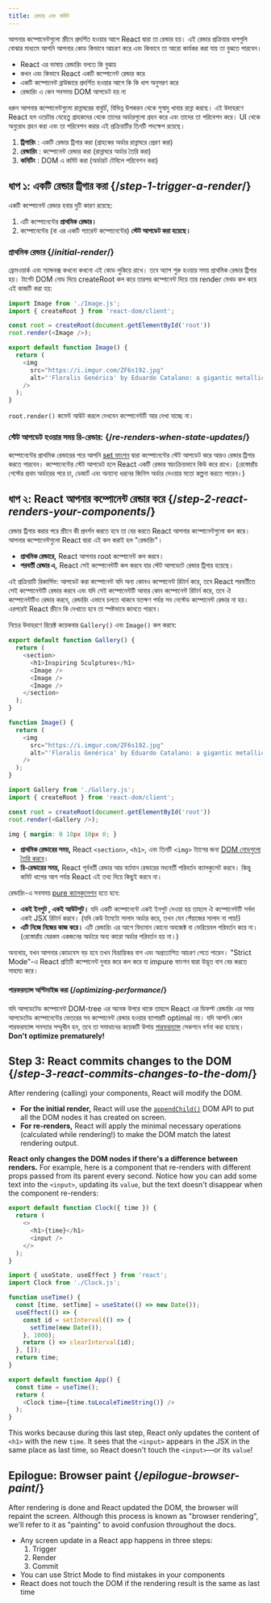 ```yaml
---
title: রেন্ডার এবং কমিট
---
```


<Intro>

আপনার কম্পোনেন্টগুলো স্ক্রীনে প্রদর্শিত হওয়ার আগে React দ্বারা তা রেন্ডার হয়। এই রেন্ডার প্রক্রিয়ার ধাপগুলি বোঝার মাধ্যমে আপনি আপনার কোড কিভাবে আচরণ করে এবং কিভাবে তা আরো কার্যকর করা যায় তা বুঝতে পারবেন।

</Intro>

<YouWillLearn>

* React এর ভাষায় রেন্ডারিং বলতে কি বুঝায়
* কখন এবং কিভাবে React একটি কম্পোনেন্ট রেন্ডার করে
* একটি কম্পোনেন্ট ব্রাউজারে প্রদর্শিত হওয়ার আগে কি কি ধাপ অনুসরণ করে
* রেন্ডারিং এ কেন সবসময় DOM আপডেট হয় না

</YouWillLearn>

ধরুন আপনার কম্পোনেন্টগুলো রান্নাঘরের বাবুর্চি, বিভিন্ন উপকরন থেকে সুস্বাদু খাবার রান্না করছে। এই উদাহরণে React হল ওয়েটার যেহেতু গ্রাহকদের থেকে তাদের অর্ডারগুলো গ্রহন করে এবং তাদের তা পরিবেশন করে। UI থেকে অনুরোধ গ্রহন করা এবং তা পরিবেশন করার এই প্রক্রিয়াটির তিনটি পদক্ষেপ রয়েছে।

1. **ট্রিগারিং** : একটি রেন্ডার ট্রিগার করা (গ্রাহকের অর্ডার রান্নাঘরে প্রেরণ করা)
2. **রেন্ডারিং** : কম্পোনেন্ট রেন্ডার করা (রান্নাঘরে অর্ডার তৈরি করা)
3. **কমিটিং** : DOM এ কমিট করা (অর্ডারট টেবিলে পরিবেশন করা)

<IllustrationBlock sequential>
  <Illustration caption="Trigger" alt="React as a server in a restaurant, fetching orders from the users and delivering them to the Component Kitchen." src="/images/docs/illustrations/i_render-and-commit1.png" />
  <Illustration caption="Render" alt="The Card Chef gives React a fresh Card component." src="/images/docs/illustrations/i_render-and-commit2.png" />
  <Illustration caption="Commit" alt="React delivers the Card to the user at their table." src="/images/docs/illustrations/i_render-and-commit3.png" />
</IllustrationBlock>

## ধাপ ১: একটি রেন্ডার ট্রিগার করা {/*step-1-trigger-a-render*/}

একটি কম্পোনেন্ট রেন্ডার হবার দুটি কারণ রয়েছে:

1. এটি কম্পোনেন্টের **প্রাথমিক রেন্ডার।**
2. কম্পোনেন্টের (বা এর একটি প্যারেন্ট কম্পোনেন্টের) **স্টেট আপডেট করা হয়েছে।**

### প্রাথমিক রেন্ডার {/*initial-render*/}

ফ্রেমওয়ার্ক এবং স্যান্ডবক্স কখনো কখনো এই কোড লুকিয়ে রাখে। তবে অ্যাপ শুরু হওয়ার সময় প্রাথমিক রেন্ডার ট্রিগার হয়। টার্গেট DOM নোড দিয়ে createRoot কল করে তারপর কম্পোনেন্ট দিয়ে তার render মেথড কল করে এই কাজটি করা হয়:

<Sandpack>

```js index.js active
import Image from './Image.js';
import { createRoot } from 'react-dom/client';

const root = createRoot(document.getElementById('root'))
root.render(<Image />);
```

```js Image.js
export default function Image() {
  return (
    <img
      src="https://i.imgur.com/ZF6s192.jpg"
      alt="'Floralis Genérica' by Eduardo Catalano: a gigantic metallic flower sculpture with reflective petals"
    />
  );
}
```

</Sandpack>

`root.render()` কমেন্ট আউট করলে দেখবেন কম্পোনেন্টটি আর দেখা যাচ্ছে না।

### স্টেট আপডেট হওয়ার সময় রি-রেন্ডার: {/*re-renders-when-state-updates*/}

কম্পোনেন্টের প্রাথমিক রেন্ডারের পরে আপনি [set ফাংশন](/reference/react/useState#setstate) দ্বারা কম্পোনেন্টের স্টেট আপডেট করে আরও রেন্ডার ট্রিগার করতে পারবেন। কম্পোনেন্টের স্টেট আপডেট হলে React একটি রেন্ডার স্বয়ংক্রিয়ভাবে কিউ করে রাখে। (রেস্তোরাঁয় গেস্টের প্রথম অর্ডারের পরে চা, ডেজার্ট এবং অন্যান্য ধরনের জিনিস অর্ডার দেওয়ার মতো কল্পনা করতে পারেন।)

<IllustrationBlock sequential>
  <Illustration caption="State update..." alt="React as a server in a restaurant, serving a Card UI to the user, represented as a patron with a cursor for their head. They patron expresses they want a pink card, not a black one!" src="/images/docs/illustrations/i_rerender1.png" />
  <Illustration caption="...triggers..." alt="React returns to the Component Kitchen and tells the Card Chef they need a pink Card." src="/images/docs/illustrations/i_rerender2.png" />
  <Illustration caption="...render!" alt="The Card Chef gives React the pink Card." src="/images/docs/illustrations/i_rerender3.png" />
</IllustrationBlock>

## ধাপ ২: React আপনার কম্পোনেন্ট রেন্ডার করে {/*step-2-react-renders-your-components*/}

রেন্ডার ট্রিগার করার পরে স্ক্রীনে কী প্রদর্শন করতে হবে তা বের করতে React আপনার কম্পোনেন্টগুলো কল করে। আপনার কম্পোনেন্টগুলো React দ্বারা এই কল করাই হল "রেন্ডারিং"।

* **প্রাথমিক রেন্ডারে,** React আপনার root কম্পোনেন্ট কল করবে।
* **পরবর্তী রেন্ডার এ,** React সেই কম্পোনেন্টটি কল করবে যার স্টেট আপডেটে রেন্ডার ট্রিগার হয়েছে।

এই প্রক্রিয়াটি রিকার্সিভ: আপডেট করা কম্পোনেন্ট যদি অন্য কোনও কম্পোনেন্ট রিটার্ন করে, তবে React পরবর্তীতে সেই কম্পোনেন্টটি রেন্ডার করবে এবং যদি সেই কম্পোনেন্টটি আবার কোন কম্পোনেন্ট রিটার্ন করে, তবে ঐ কম্পোনেন্টটিও রেন্ডার করবে, রেন্ডারিং এভাবে চলতে থাকবে যতক্ষণ পর্যন্ত সব নেস্টেড কম্পোনেন্ট রেন্ডার না হয়। এরপরেই React স্ক্রীনে কি দেখাতে হবে তা স্পষ্টভাবে জানতে পারবে।

নিচের উদাহরণে রিয়েক্ট কয়েকবার `Gallery()` এবং `Image()` কল করবে:

<Sandpack>

```js Gallery.js active
export default function Gallery() {
  return (
    <section>
      <h1>Inspiring Sculptures</h1>
      <Image />
      <Image />
      <Image />
    </section>
  );
}

function Image() {
  return (
    <img
      src="https://i.imgur.com/ZF6s192.jpg"
      alt="'Floralis Genérica' by Eduardo Catalano: a gigantic metallic flower sculpture with reflective petals"
    />
  );
}
```

```js index.js
import Gallery from './Gallery.js';
import { createRoot } from 'react-dom/client';

const root = createRoot(document.getElementById('root'))
root.render(<Gallery />);
```

```css
img { margin: 0 10px 10px 0; }
```

</Sandpack>

* **প্রাথমিক রেন্ডারের সময়,** React `<section>`, `<h1>`, এবং তিনটি `<img>` ট্যাগের জন্য [DOM নোডগুলো তৈরি করবে](https://developer.mozilla.org/docs/Web/API/Document/createElement)। 
* **রি-রেন্ডারের সময়,** React পূর্ববর্তী রেন্ডার আর বর্তমান রেন্ডারের মধ্যবর্তী পরিবর্তন ক্যালকুলেট করবে। কিন্তু কমিট ধাপের আগ পর্যন্ত React এই তথ্য দিয়ে কিছুই করবে না।

<Pitfall>

রেন্ডারিং-এ সবসময় [pure ক্যালকুলেশন](/learn/keeping-components-pure) হতে হবে:

* **একই ইনপুট , একই আউটপুট।** যদি একটি কম্পোনেন্টে একই ইনপুট দেওয়া হয় তাহলে ঐ কম্পোনেন্টটি সর্বদা একই JSX রিটার্ন করবে। (যদি কেউ টমেটো সালাদ অর্ডার করে, তখন যেন পেঁয়াজের সালাদ না পায়!)
* **এটি নিজে নিজের কাজ করে।** এটি রেন্ডারিং এর আগে বিদ্যমান কোনো অবজেক্ট বা ভেরিয়েবল পরিবর্তন করে না। (রেস্তোরাঁয় যেরকম একজনের অর্ডারে অন্য কারো অর্ডার পরিবর্তন হয় না।)

অন্যথায়, যখন আপনার কোডবেস বড় হবে তখন বিভ্রান্তিকর বাগ এবং অপ্রত্যাশিত আচরণ পেতে পারেন। "Strict Mode"-এ React প্রতিটি কম্পোনেন্ট দুবার করে কল করে যা impure ফাংশন দ্বারা উদ্ভূত বাগ বের করতে সাহায্য করে।

</Pitfall>

<DeepDive>

#### পারফরম্যান্স অপ্টিমাইজ করা {/*optimizing-performance*/}

যদি আপডেটেড কম্পোনেন্ট DOM-tree এর অনেক উপরে থাকে তাহলে React এর ডিফল্ট রেন্ডারিং এর সময় আপডেটেড কম্পোনেন্টের ভেতরের সব কম্পোনেন্ট রেন্ডার হওয়ার ব্যাপারটি optimal নয়। যদি আপনি কোন পারফরম্যান্স সমস্যার সম্মুখীন হন, তবে তা সমাধানের কয়েকটি উপায় [পারফরম্যান্স](https://reactjs.org/docs/optimizing-performance.html) সেকশনে বর্ণনা করা হয়েছে। **Don't optimize prematurely!**

</DeepDive>

## Step 3: React commits changes to the DOM {/*step-3-react-commits-changes-to-the-dom*/}

After rendering (calling) your components, React will modify the DOM. 

* **For the initial render,** React will use the [`appendChild()`](https://developer.mozilla.org/docs/Web/API/Node/appendChild) DOM API to put all the DOM nodes it has created on screen. 
* **For re-renders,** React will apply the minimal necessary operations (calculated while rendering!) to make the DOM match the latest rendering output.

**React only changes the DOM nodes if there's a difference between renders.** For example, here is a component that re-renders with different props passed from its parent every second. Notice how you can add some text into the `<input>`, updating its `value`, but the text doesn't disappear when the component re-renders:

<Sandpack>

```js Clock.js active
export default function Clock({ time }) {
  return (
    <>
      <h1>{time}</h1>
      <input />
    </>
  );
}
```

```js App.js hidden
import { useState, useEffect } from 'react';
import Clock from './Clock.js';

function useTime() {
  const [time, setTime] = useState(() => new Date());
  useEffect(() => {
    const id = setInterval(() => {
      setTime(new Date());
    }, 1000);
    return () => clearInterval(id);
  }, []);
  return time;
}

export default function App() {
  const time = useTime();
  return (
    <Clock time={time.toLocaleTimeString()} />
  );
}
```

</Sandpack>

This works because during this last step, React only updates the content of `<h1>` with the new `time`. It sees that the `<input>` appears in the JSX in the same place as last time, so React doesn't touch the `<input>`—or its `value`!
## Epilogue: Browser paint {/*epilogue-browser-paint*/}

After rendering is done and React updated the DOM, the browser will repaint the screen. Although this process is known as "browser rendering", we'll refer to it as "painting" to avoid confusion throughout the docs.

<Illustration alt="A browser painting 'still life with card element'." src="/images/docs/illustrations/i_browser-paint.png" />

<Recap>

* Any screen update in a React app happens in three steps:
  1. Trigger
  2. Render
  3. Commit
* You can use Strict Mode to find mistakes in your components
* React does not touch the DOM if the rendering result is the same as last time

</Recap>

